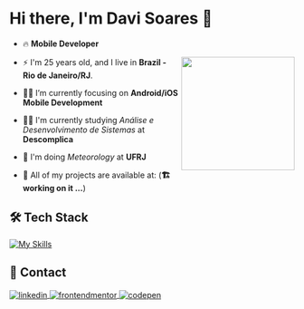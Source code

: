 <h1>Hi there, I'm Davi Soares 👊</h1>

- 🔥 **Mobile Developer**

<img align="right" width="200px" margin="40px" src="https://github.com/DaviSoares-1/davisoares-1/blob/main/duck.gif"/>

- ⚡ I'm 25 years old, and I live in **Brazil - Rio de Janeiro/RJ**.

- 👨‍💻 I’m currently focusing on **Android/iOS Mobile Development**

- 👨‍🎓 I'm currently studying *Análise e Desenvolvimento de Sistemas* at **Descomplica**

- 🏫 I'm doing *Meteorology* at **UFRJ**

- 🚀 All of my projects are available at: (**🏗️ working on it ...**)

<!--Replace for this link when your website is ready: [myWebsite](https://davisoares-1.dev)-->

<h2 align="left"> 🛠️ Tech Stack </h2>

[![My Skills](https://skillicons.dev/icons?i=kotlin,java,androidstudio,swift,apple,dart,flutter,mysql)](https://skillicons.dev)

<!-- SKills logos!!-->

<!--
  ![Kotlin](https://img.shields.io/badge/-Kotlin-05122A?style=flat&logo=kotlin)&nbsp;
  ![Java](https://img.shields.io/badge/-Java-05122A?style=flat&logo=coffeescript)&nbsp;
  ![Android Studio](https://img.shields.io/badge/-Android%20Studio-05122A?style=flat&logo=androidstudio)&nbsp;
  ![Swift](https://img.shields.io/badge/-Swift-05122A?style=flat&logo=swift)&nbsp;
  ![Swift UI](https://img.shields.io/badge/-Swift%20UI-05122A?style=flat&logo=xcode)&nbsp;
  ![Dart](https://img.shields.io/badge/-Dart-05122A?style=flat&logo=Dart)&nbsp;
  ![Flutter](https://img.shields.io/badge/-Flutter-05122A?style=flat&logo=Flutter)&nbsp;
  ![Git](https://img.shields.io/badge/-Git-05122A?style=flat&logo=git)&nbsp;
-->

<h2 align="left"> 📮 Contact </h2>

<p align="left">
<a href="https://www.linkedin.com/in/davi-soares-a6bb87263/" target="_blank">
  <img align="center" src="https://img.shields.io/badge/-davisoares-05122A?style=flat&logo=linkedin" alt="linkedin"/>
</a>
<a href="https://www.frontendmentor.io/profile/DaviSoares-1" target="_blank">
  <img align="center" src="https://img.shields.io/badge/-davisoares-05122A?style=flat&logo=frontendmentor" alt="frontendmentor"/>
</a>
<a href="https://codepen.io/davisoares-1" target="_blank">
  <img align="center" src="https://img.shields.io/badge/-davisoares-05122A?style=flat&logo=codepen" alt="codepen"/>
</a>
</p>
